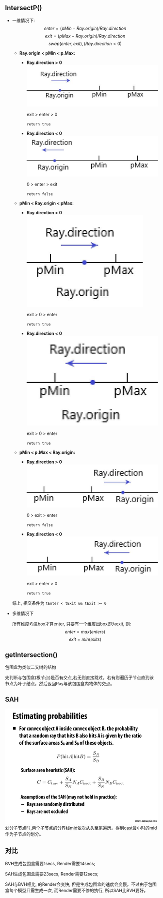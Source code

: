 ## IntersectP()
- 一维情况下:
    $$
        enter = (pMin-Ray.origin)/Ray.direction
    $$
    $$
        exit = (pMax-Ray.origin)/Ray.direction
    $$
    $$
        swap(enter,exit),(Ray.direction<0)
    $$
    - **Ray.origin < pMin < p.Max:**
      - **Ray.direction > 0**
      ![](images/case1.jpg)

          exit > enter > 0

          `return true`

      - **Ray.direction < 0**
      ![](images/case2.jpg)

          0 > enter > exit

          `return false`

    - **pMin < Ray.origin < pMax:**
      - **Ray.direction > 0**
      ![](images/case3.jpg)

          exit > 0 > enter

          `return true`

      - **Ray.direction < 0**
      ![](images/case4.jpg)

          exit > 0 > enter

          `return true`

    - **pMin < p.Max < Ray.origin:**
      - **Ray.direction > 0**
      ![](images/case5.jpg)

          0 > exit > enter

          `return false`

      - **Ray.direction < 0**
      ![](images/case6.jpg)

          exit > enter > 0

          `return true`

    综上, 相交条件为 `tEnter < tExit && tExit >= 0`

- 多维情况下

    所有维度均进box才算enter, 只要有一个维度出box即为exit, 则:
    $$
        enter = max(enters)
    $$
    $$
        exit = min(exits)
    $$

## getIntersection()

包围盒为类似二叉树的结构

先判断与包围盒(根节点)是否有交点,若无则直接跳过。若有则遍历子节点直到该节点为叶子结点，然后返回Ray与该包围盒内物体的交点。

## SAH

![](images/SAH.png)
划分子节点时,两个子节点的分界线mid依次从头至尾遍历。得到cast最小时的mid作为子节点的划分。

## 对比

BVH生成包围盒需要1secs, Render需要14secs;

SAH生成包围盒需要23secs, Render需要12secs;

SAH与BVH相比, 的Render会变快, 但是生成包围盒的速度会变慢。不过由于包围盒每个模型只需生成一次, 而Render需要不停的执行, 所以SAH比BVH要好。

